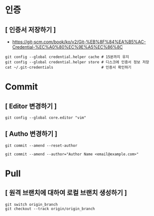# 인증

## [ 인증서 저장하기 ]

 - https://git-scm.com/book/ko/v2/Git-%EB%8F%84%EA%B5%AC-Credential-%EC%A0%80%EC%9E%A5%EC%86%8C

```
git config --global credential.helper cache # 15분까지 유지
git config --global credential.helper store # 디스크에 인증서 정보 저장
cat ~/.git-credentials                      # 인증서 확인하기
```

# Commit

## [ Editor 변경하기 ]

```
git config --global core.editor "vim"
```

## [ Autho 변경하기 ]

```
git commit --amend --reset-author
```
```
git commit --amend --author="Author Name <email@example.com>"
```


# Pull

## [ 원격 브랜치에 대하여 로컬 브랜치 생성하기 ]

```
git switch origin_branch
git checkout --track origin/origin_branch
```